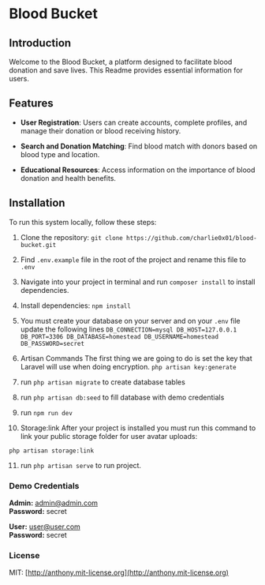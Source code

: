# Blood Bucket

## Introduction

Welcome to the Blood Bucket, a platform designed to facilitate blood donation and save lives. This Readme provides essential information for users.

## Features

- **User Registration**: Users can create accounts, complete profiles, and manage their donation or blood receiving history.

- **Search and Donation Matching**: Find blood match with donors based on blood type and location.

- **Educational Resources**: Access information on the importance of blood donation and health benefits.

## Installation

To run this system locally, follow these steps:

1. Clone the repository: `git clone https://github.com/charlie0x01/blood-bucket.git`

2. Find `.env.example` file in the root of the project and rename this file to `.env`
   
3. Navigate into your project in terminal and run `composer install` to install dependencies.

4. Install dependencies: `npm install`

5. You must create your database on your server and on your `.env` file update the following lines
    `DB_CONNECTION=mysql
     DB_HOST=127.0.0.1
     DB_PORT=3306
     DB_DATABASE=homestead
     DB_USERNAME=homestead
     DB_PASSWORD=secret`

6. Artisan Commands
The first thing we are going to do is set the key that Laravel will use when doing encryption.
`php artisan key:generate`

7. run `php artisan migrate` to create database tables

8. run `php artisan db:seed` to fill database with demo credentials

9. run `npm run dev`

10. Storage:link
After your project is installed you must run this command to link your public storage folder for user avatar uploads:

`php artisan storage:link`

11. run `php artisan serve` to run project.

### Demo Credentials

**Admin:** admin@admin.com  
**Password:** secret

**User:** user@user.com  
**Password:** secret

### License

MIT: [http://anthony.mit-license.org](http://anthony.mit-license.org)
